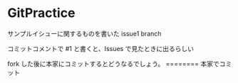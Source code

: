 GitPractice
===========
サンプルイシューに関するものを書いた issue1 branch

コミットコメントで #1 と書くと、Issues で見たときに出るらしい

fork した後に本家にコミットするとどうなるでしょう。
======== 本家でコミット
